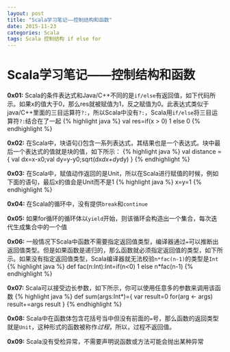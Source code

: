 ```yaml
---
layout: post
title: "Scala学习笔记——控制结构和函数"
date: 2015-11-23
categories: Scala
tags: Scala 控制结构 if else for
---
```


# Scala学习笔记——控制结构和函数

**0x01:** Scala的条件表达式和Java/C++不同的是`if/else`有返回值，如下代码所示。如果x的值大于0，那么res就被赋值为1，反之赋值为0。此表达式类似于java/C++里面的三目运算符`?:`，所以Scala中没有`?:`，Scala用`if/else`将三目运算符`?:`结合在了一起
	{% highlight java %}
		val res=if(x > 0) 1 else 0
	{% endhighlight %}

**0x02:** 在Scala中，块语句{}包含一系列表达式，其结果也是一个表达式。块中最后一个表达式的值就是块的值，如下所示：
	{% highlight java %}
		val distance = { val dx=x-x0;val dy=y-y0;sqrt(dx*dx+dy*dy) }
	{% endhighlight %}

**0x03:** 在Scala中，赋值动作返回的是Unit，所以在Scala进行赋值的时候，例如下面的语句，最后x的值会是Unit而不是1
	{% highlight java %}
		x=y=1
	{% endhighlight %}

**0x04:** 在Scala的循环中，没有提供`break`和`continue` 

**0x05:** 如果for循环的循环体以`yield`开始，则该循环会构造出一个集合，每次迭代生成集合中的一个值

**0x06:** 一般情况下Scala中函数不需要指定返回值类型，编译器通过`=`可以推断出返回值类型。但是如果函数是递归的，那么函数就必须指定返回值的类型，如下所示。如果没有指定返回值类型，Scala编译器就无法校验`n*fac(n-1)`的类型是`Int`
	{% highlight java %}
	def fac(n:Int):Int=if(n<0) 1 else n*fac(n-1)
	{% endhighlight %}

**0x07:** Scala可以接受边长参数，如下所示，你可以使用任意多的参数来调用该函数
	{% highlight java %}
	def sum(args:Int*)={
		var result=0
		for(arg <- args) result+=args
		result
	}
	{% endhighlight %}

**0x08:** Scala中在函数体包含花括号当中但没有前面的`=`号，那么函数的返回类型就是`Unit`，这种形式的函数被称作*过程*，所以，过程不返回值。

**0x09:** Scala没有受检异常，不需要声明说函数或方法可能会抛出某种异常

